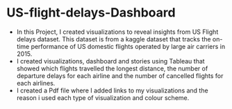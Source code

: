 # US-flight-delays-Dashboard
* In this Project, I created visualizations to reveal insights from US Flight delays dataset. This dataset is from a kaggle dataset that tracks the on-time performance of US domestic flights operated by large air carriers in 2015.
* I created visualizations, dashboard and stories using Tableau that showed which flights travelled the longest distance, the number of departure delays for each airline and the number of cancelled flights for each airlines.
* I created a Pdf file where I added links to my visualizations and the reason i used each type of visualization and colour scheme.
